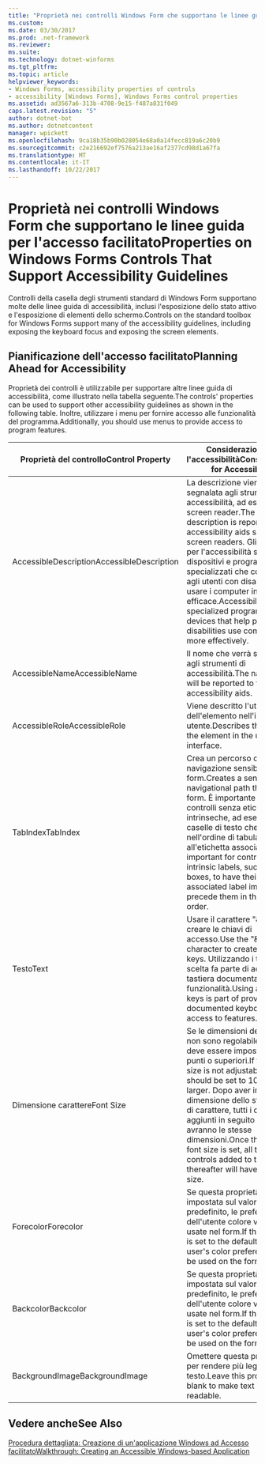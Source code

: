 ```yaml
---
title: "Proprietà nei controlli Windows Form che supportano le linee guida per l'accesso facilitato"
ms.custom: 
ms.date: 03/30/2017
ms.prod: .net-framework
ms.reviewer: 
ms.suite: 
ms.technology: dotnet-winforms
ms.tgt_pltfrm: 
ms.topic: article
helpviewer_keywords:
- Windows Forms, accessibility properties of controls
- accessibility [Windows Forms], Windows Forms control properties
ms.assetid: ad3567a6-313b-4708-9e15-f487a831f049
caps.latest.revision: "5"
author: dotnet-bot
ms.author: dotnetcontent
manager: wpickett
ms.openlocfilehash: 9ca18b35b90b028054e68a0a14fecc819a6c20b9
ms.sourcegitcommit: c2e216692ef7576a213ae16af2377cd98d1a67fa
ms.translationtype: MT
ms.contentlocale: it-IT
ms.lasthandoff: 10/22/2017
---
```

# <a name="properties-on-windows-forms-controls-that-support-accessibility-guidelines"></a><span data-ttu-id="d9e6d-102">Proprietà nei controlli Windows Form che supportano le linee guida per l'accesso facilitato</span><span class="sxs-lookup"><span data-stu-id="d9e6d-102">Properties on Windows Forms Controls That Support Accessibility Guidelines</span></span>
<span data-ttu-id="d9e6d-103">Controlli della casella degli strumenti standard di Windows Form supportano molte delle linee guida di accessibilità, inclusi l'esposizione dello stato attivo e l'esposizione di elementi dello schermo.</span><span class="sxs-lookup"><span data-stu-id="d9e6d-103">Controls on the standard toolbox for Windows Forms support many of the accessibility guidelines, including exposing the keyboard focus and exposing the screen elements.</span></span>  
  
## <a name="planning-ahead-for-accessibility"></a><span data-ttu-id="d9e6d-104">Pianificazione dell'accesso facilitato</span><span class="sxs-lookup"><span data-stu-id="d9e6d-104">Planning Ahead for Accessibility</span></span>  
 <span data-ttu-id="d9e6d-105">Proprietà dei controlli è utilizzabile per supportare altre linee guida di accessibilità, come illustrato nella tabella seguente.</span><span class="sxs-lookup"><span data-stu-id="d9e6d-105">The controls' properties can be used to support other accessibility guidelines as shown in the following table.</span></span> <span data-ttu-id="d9e6d-106">Inoltre, utilizzare i menu per fornire accesso alle funzionalità del programma.</span><span class="sxs-lookup"><span data-stu-id="d9e6d-106">Additionally, you should use menus to provide access to program features.</span></span>  
  
|<span data-ttu-id="d9e6d-107">Proprietà del controllo</span><span class="sxs-lookup"><span data-stu-id="d9e6d-107">Control Property</span></span>|<span data-ttu-id="d9e6d-108">Considerazioni per l'accessibilità</span><span class="sxs-lookup"><span data-stu-id="d9e6d-108">Considerations for Accessibility</span></span>|  
|----------------------|--------------------------------------|  
|<span data-ttu-id="d9e6d-109">AccessibleDescription</span><span class="sxs-lookup"><span data-stu-id="d9e6d-109">AccessibleDescription</span></span>|<span data-ttu-id="d9e6d-110">La descrizione viene segnalata agli strumenti di accessibilità, ad esempio gli screen reader.</span><span class="sxs-lookup"><span data-stu-id="d9e6d-110">The description is reported to accessibility aids such as screen readers.</span></span> <span data-ttu-id="d9e6d-111">Gli strumenti per l'accessibilità sono dispositivi e programmi specializzati che consentono agli utenti con disabilità di usare i computer in modo più efficace.</span><span class="sxs-lookup"><span data-stu-id="d9e6d-111">Accessibility aids are specialized programs and devices that help people with disabilities use computers more effectively.</span></span>|  
|<span data-ttu-id="d9e6d-112">AccessibleName</span><span class="sxs-lookup"><span data-stu-id="d9e6d-112">AccessibleName</span></span>|<span data-ttu-id="d9e6d-113">Il nome che verrà segnalato agli strumenti di accessibilità.</span><span class="sxs-lookup"><span data-stu-id="d9e6d-113">The name that will be reported to the accessibility aids.</span></span>|  
|<span data-ttu-id="d9e6d-114">AccessibleRole</span><span class="sxs-lookup"><span data-stu-id="d9e6d-114">AccessibleRole</span></span>|<span data-ttu-id="d9e6d-115">Viene descritto l'utilizzo dell'elemento nell'interfaccia utente.</span><span class="sxs-lookup"><span data-stu-id="d9e6d-115">Describes the use of the element in the user interface.</span></span>|  
|<span data-ttu-id="d9e6d-116">TabIndex</span><span class="sxs-lookup"><span data-stu-id="d9e6d-116">TabIndex</span></span>|<span data-ttu-id="d9e6d-117">Crea un percorso di navigazione sensibile nel form.</span><span class="sxs-lookup"><span data-stu-id="d9e6d-117">Creates a sensible navigational path through the form.</span></span> <span data-ttu-id="d9e6d-118">È importante per i controlli senza etichette intrinseche, ad esempio caselle di testo che precede nell'ordine di tabulazione all'etichetta associata.</span><span class="sxs-lookup"><span data-stu-id="d9e6d-118">It is important for controls without intrinsic labels, such as text boxes, to have their associated label immediately precede them in the tab order.</span></span>|  
|<span data-ttu-id="d9e6d-119">Testo</span><span class="sxs-lookup"><span data-stu-id="d9e6d-119">Text</span></span>|<span data-ttu-id="d9e6d-120">Usare il carattere "&" per creare le chiavi di accesso.</span><span class="sxs-lookup"><span data-stu-id="d9e6d-120">Use the "&" character to create access keys.</span></span> <span data-ttu-id="d9e6d-121">Utilizzando i tasti di scelta fa parte di accesso da tastiera documentato alle funzionalità.</span><span class="sxs-lookup"><span data-stu-id="d9e6d-121">Using access keys is part of providing documented keyboard access to features.</span></span>|  
|<span data-ttu-id="d9e6d-122">Dimensione carattere</span><span class="sxs-lookup"><span data-stu-id="d9e6d-122">Font Size</span></span>|<span data-ttu-id="d9e6d-123">Se le dimensioni del carattere non sono regolabile, quindi deve essere impostato su 10 punti o superiori.</span><span class="sxs-lookup"><span data-stu-id="d9e6d-123">If the font size is not adjustable, then it should be set to 10 points or larger.</span></span> <span data-ttu-id="d9e6d-124">Dopo aver impostata la dimensione dello stesso tipo di carattere, tutti i controlli aggiunti in seguito al form avranno le stesse dimensioni.</span><span class="sxs-lookup"><span data-stu-id="d9e6d-124">Once the form's font size is set, all the controls added to the form thereafter will have the same size.</span></span>|  
|<span data-ttu-id="d9e6d-125">Forecolor</span><span class="sxs-lookup"><span data-stu-id="d9e6d-125">Forecolor</span></span>|<span data-ttu-id="d9e6d-126">Se questa proprietà è impostata sul valore predefinito, le preferenze dell'utente colore verranno usate nel form.</span><span class="sxs-lookup"><span data-stu-id="d9e6d-126">If this property is set to the default, then the user's color preferences will be used on the form.</span></span>|  
|<span data-ttu-id="d9e6d-127">Backcolor</span><span class="sxs-lookup"><span data-stu-id="d9e6d-127">Backcolor</span></span>|<span data-ttu-id="d9e6d-128">Se questa proprietà è impostata sul valore predefinito, le preferenze dell'utente colore verranno usate nel form.</span><span class="sxs-lookup"><span data-stu-id="d9e6d-128">If this property is set to the default, then the user's color preferences will be used on the form.</span></span>|  
|<span data-ttu-id="d9e6d-129">BackgroundImage</span><span class="sxs-lookup"><span data-stu-id="d9e6d-129">BackgroundImage</span></span>|<span data-ttu-id="d9e6d-130">Omettere questa proprietà per rendere più leggibile il testo.</span><span class="sxs-lookup"><span data-stu-id="d9e6d-130">Leave this property blank to make text more readable.</span></span>|  
  
## <a name="see-also"></a><span data-ttu-id="d9e6d-131">Vedere anche</span><span class="sxs-lookup"><span data-stu-id="d9e6d-131">See Also</span></span>  
 [<span data-ttu-id="d9e6d-132">Procedura dettagliata: Creazione di un'applicazione Windows ad Accesso facilitato</span><span class="sxs-lookup"><span data-stu-id="d9e6d-132">Walkthrough: Creating an Accessible Windows-based Application</span></span>](../../../../docs/framework/winforms/advanced/walkthrough-creating-an-accessible-windows-based-application.md)
